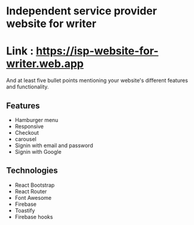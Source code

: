 # Independent service provider website for writer
# Link : https://isp-website-for-writer.web.app
And at least five bullet points mentioning your website's different features and functionality.
## Features
- Hamburger menu
- Responsive
- Checkout
- carousel
- Signin with email and password
- Signin with Google

## Technologies
- React Bootstrap
- React Router
- Font Awesome
- Firebase
- Toastify
- Firebase hooks